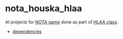 nota_houska_hlaa
====

AI projects for [NOTA game](http://nota.machys.net/) done as part of [HLAA class](http://gamedev.cuni.cz/study/courses-history/courses-2017-2018/labs-for-human-like-artificial-agents-summer-201718/).
* [dependencies](./dependencies.json)


